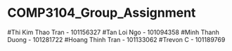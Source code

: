 # COMP3104_Group_Assignment
#Thi Kim Thao Tran - 101156327
#Tan Loi Ngo - 101094358 
#Minh Thanh Duong - 101281722 
#Hoang Thinh Tran - 101133062
#Trevon C - 101189769

